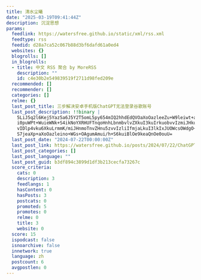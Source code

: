 ```yaml
---
title: 清水尘曦
date: "2025-03-19T09:41:44Z"
description: 沉淀思想
params:
  feedlink: https://watersfree.github.io/static/xml/rss.xml
  feedtype: rss
  feedid: d28a7ca52c067b88d3bf6dafd61a0ed4
  websites: {}
  blogrolls: []
  in_blogrolls:
  - title: 中文 RSS 聚合 by MoreRSS
    description: ""
    id: c4e30b2e549839519f2711d98fed209e
  recommended: []
  recommender: []
  categories: []
  relme: {}
  last_post_title: 三步解决安卓手机版ChatGPT无法登录谷歌账号
  last_post_description: !!binary |
    5LiJ5q2l6Kej5Yaz5a6J5Y2T5omL5py654mIQ2hhdEdQVOaXoOazleeZu+W9leiwt+atjO
    i0puWPt+WuieWNk+S4ikNoYXRHUFTnqoHnhLbnmbvlvZXkuI3kuIrkuobvvIzmiJHkuIDl
    vIDlp4vku6XkuLrmmK/miJHnmoTnvZHnu5zvvIzliIfmjaLkuI3lkIxJUOWcsOWdgO+8jO
    S7jeaXp+aXoOazleino+WGs+OAgumAmui/h+S6kuiBlOe9keaQnOe0ouU=
  last_post_date: "2024-07-22T00:00:00Z"
  last_post_link: https://watersfree.github.io/posts/2024/07/22/ChatGPT-Android.html
  last_post_categories: []
  last_post_language: ""
  last_post_guid: b3df894c3899d1df3b213cecfa73267c
  score_criteria:
    cats: 0
    description: 3
    feedlangs: 1
    hasContent: 0
    hasPosts: 3
    postcats: 0
    promoted: 5
    promotes: 0
    relme: 0
    title: 3
    website: 0
  score: 15
  ispodcast: false
  isnoarchive: false
  innetwork: true
  language: zh
  postcount: 6
  avgpostlen: 0
---
```


